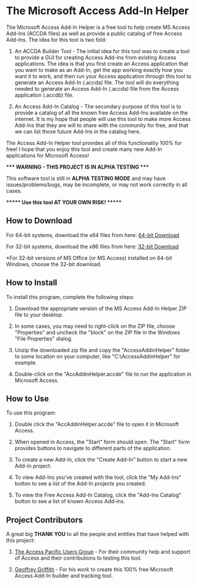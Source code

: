 
# The Microsoft Access Add-In Helper
The Microsoft Access Add-In Helper is a free tool to help create MS Access Add-Ins (ACCDA files) as well as provide a public catalog of free Access Add-Ins.  The idea for this tool is two fold:

1. An ACCDA Builder Tool - The initial idea for this tool was to create a tool to provide a GUI for creating Access Add-Ins from existing Access applications.  The idea is that you first create an Access application that you want to make as an Add-In, get the app working exactly how you want it to work, and then run your Access application through this tool to generate an Access Add-In (.accda) file.  The tool will do everything needed to generate an Access Add-In (.accda) file from the Access application (.accdb) file.
 
2. An Access Add-In Catalog - The secondary purpose of this tool is to provide a catalog of all the known free Access Add-Ins available on the internet.  It is my hope that people will use this tool to make more Access Add-Ins that they are will to share with the community for free, and that we can list those future Add-Ins in the catalog here.

The Access Add-In Helper tool provides all of this functionality 100% for free!  I hope that you enjoy this tool and create many new Add-In applications for Microsoft Access!

__*** WARNING - THIS PROJECT IS IN ALPHA TESTING ***__  

This software tool is still in **ALPHA TESTING MODE** and may have issues/problems/bugs, may be incomplete, or may not work correctly in all cases.  

__***** Use this tool AT YOUR OWN RISK! *****__



## How to Download

For 64-bit systems, download the x64 files from here: [64-bit Download](https://github.com/Access-Abraxas/Access-Add-In-Helper/raw/refs/heads/main/download/AccessAddinHelper_x64.zip)

For 32-bit systems, download the x86 files from here: [32-bit Download](https://github.com/Access-Abraxas/Access-Add-In-Helper/raw/refs/heads/main/download/AccessAddinHelper_x86.zip)

*For 32-bit versions of MS Office (or MS Access) installed on 64-bit Windows, choose the 32-bit download.



## How to Install
To install this program, complete the following steps:

1. Download the appropriate version of the MS Access Add-In Helper ZIP file to your desktop.

2. In some cases, you may need to right-click on the ZIP file, choose "Properties" and uncheck the "block" on the ZIP file in the Windows "File Properties" dialog.

3. Unzip the downloaded zip file and copy the "AccessAddinHelper" folder to some location on your computer, like "C:\AccessAddinHelper\" for example.

4. Double-click on the "AccAddinHelper.accde" file to run the application in Microsoft Access.



## How to Use
To use this program:

1. Double click the "AccAddinHelper.accde" file to open it in Microsoft Access.

2. When opened in Access, the "Start" form should open.  The "Start" form provides buttons to navigate to different parts of the application.

3. To create a new Add-In, click the "Create Add-In" button to start a new Add-In project.

4. To view Add-Ins you've created with the tool, click the "My Add-Ins" button to see a list of the Add-In projects you created.

5. To view the Free Access Add-In Catalog, click the "Add-Ins Catalog" button to see a list of known Access Add-ins. 



## Project Contributors
A great big **THANK YOU** to all the people and entities that have helped with this project:

1. [The Access Pacific Users Group](https://accessusergroups.org/pacific/) - For their community help and support of Access and their contributions to testing this tool.

2. [Geoffrey Griffith](https://geoffreygriffith.com) - For his work to create this 100% free Microsoft Access Add-In builder and tracking tool.
